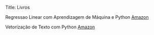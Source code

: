 Title: Livros
    
Regressao Linear com Aprendizagem de Máquina e Python
[Amazon](https://)

Vetorização de Texto com Python
[Amazon](https://)